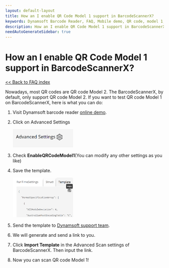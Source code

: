 ```yaml
---
layout: default-layout
title: How an I enable QR Code Model 1 support in BarcodeScannerX?
keywords: Dynamsoft Barcode Reader, FAQ, Mobile demo, QR code, model 1, ios
description: How an I enable QR Code Model 1 support in BarcodeScannerX?
needAutoGenerateSidebar: true
---
```


# How an I enable QR Code Model 1 support in BarcodeScannerX?

[<< Back to FAQ index](index.md)

Nowadays, most QR codes are QR code Model 2. The BarcodeScannerX, by default, only support QR code Model 2. If you want to test QR code Model 1 on BarcodeScannerX, here is what you can do: 

1. Visit Dynamsoft barcode reader <a href="https://demo.dynamsoft.com/barcode-reader/" target="_blank">online demo</a>.
2. Click on Advanced Settings

   <div align="left">
      <p><img src="../../assets/advanced-settings.jpg" width="40%" alt="advanced settings"></p>
   </div>

3. Check **EnableQRCodeModel1**(You can modify any other settings as you like)
4. Save the template.

   <div align="left">
      <p><img src="../../assets/save-template.jpg" width="40%" alt="save template"></p>
   </div>

5. Send the template to <a href="https://www.dynamsoft.com/company/contact/?ver=latest" target="_blank">Dynamsoft support team</a>.
6. We will generate and send a link to you.
7. Click **Import Template** in the Advanced Scan settings of BarcodeScannerX. Then input the link.
8. Now you can scan QR code Model 1!
